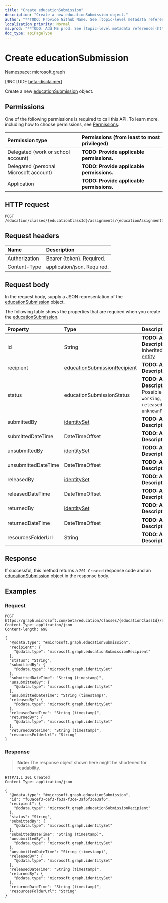 ```yaml
---
title: "Create educationSubmission"
description: "Create a new educationSubmission object."
author: "**TODO: Provide Github Name. See [topic-level metadata reference](https://msgo.azurewebsites.net/add/document/guidelines/metadata.html#topic-level-metadata)**"
localization_priority: Normal
ms.prod: "**TODO: Add MS prod. See [topic-level metadata reference](https://msgo.azurewebsites.net/add/document/guidelines/metadata.html#topic-level-metadata)**"
doc_type: apiPageType
---
```


# Create educationSubmission
Namespace: microsoft.graph

[!INCLUDE [beta-disclaimer](../../includes/beta-disclaimer.md)]

Create a new [educationSubmission](../resources/educationsubmission.md) object.

## Permissions
One of the following permissions is required to call this API. To learn more, including how to choose permissions, see [Permissions](/graph/permissions-reference).

|Permission type|Permissions (from least to most privileged)|
|:---|:---|
|Delegated (work or school account)|**TODO: Provide applicable permissions.**|
|Delegated (personal Microsoft account)|**TODO: Provide applicable permissions.**|
|Application|**TODO: Provide applicable permissions.**|

## HTTP request

<!-- {
  "blockType": "ignored"
}
-->
``` http
POST /education/classes/{educationClassId}/assignments/{educationAssignmentId}/submissions
```

## Request headers
|Name|Description|
|:---|:---|
|Authorization|Bearer {token}. Required.|
|Content-Type|application/json. Required.|

## Request body
In the request body, supply a JSON representation of the [educationSubmission](../resources/educationsubmission.md) object.

The following table shows the properties that are required when you create the [educationSubmission](../resources/educationsubmission.md).

|Property|Type|Description|
|:---|:---|:---|
|id|String|**TODO: Add Description** Inherited from [entity](../resources/entity.md)|
|recipient|[educationSubmissionRecipient](../resources/educationsubmissionrecipient.md)|**TODO: Add Description**|
|status|educationSubmissionStatus|**TODO: Add Description**. Possible values are: `working`, `submitted`, `released`, `returned`, `unknownFutureValue`.|
|submittedBy|[identitySet](../resources/identityset.md)|**TODO: Add Description**|
|submittedDateTime|DateTimeOffset|**TODO: Add Description**|
|unsubmittedBy|[identitySet](../resources/identityset.md)|**TODO: Add Description**|
|unsubmittedDateTime|DateTimeOffset|**TODO: Add Description**|
|releasedBy|[identitySet](../resources/identityset.md)|**TODO: Add Description**|
|releasedDateTime|DateTimeOffset|**TODO: Add Description**|
|returnedBy|[identitySet](../resources/identityset.md)|**TODO: Add Description**|
|returnedDateTime|DateTimeOffset|**TODO: Add Description**|
|resourcesFolderUrl|String|**TODO: Add Description**|



## Response

If successful, this method returns a `201 Created` response code and an [educationSubmission](../resources/educationsubmission.md) object in the response body.

## Examples

### Request
<!-- {
  "blockType": "request",
  "name": "create_educationsubmission_from_"
}
-->
``` http
POST https://graph.microsoft.com/beta/education/classes/{educationClassId}/assignments/{educationAssignmentId}/submissions
Content-Type: application/json
Content-length: 698

{
  "@odata.type": "#microsoft.graph.educationSubmission",
  "recipient": {
    "@odata.type": "microsoft.graph.educationSubmissionRecipient"
  },
  "status": "String",
  "submittedBy": {
    "@odata.type": "microsoft.graph.identitySet"
  },
  "submittedDateTime": "String (timestamp)",
  "unsubmittedBy": {
    "@odata.type": "microsoft.graph.identitySet"
  },
  "unsubmittedDateTime": "String (timestamp)",
  "releasedBy": {
    "@odata.type": "microsoft.graph.identitySet"
  },
  "releasedDateTime": "String (timestamp)",
  "returnedBy": {
    "@odata.type": "microsoft.graph.identitySet"
  },
  "returnedDateTime": "String (timestamp)",
  "resourcesFolderUrl": "String"
}
```


### Response
>**Note:** The response object shown here might be shortened for readability.
<!-- {
  "blockType": "response",
  "truncated": true,
  "@odata.type": "microsoft.graph.educationSubmission"
}
-->
``` http
HTTP/1.1 201 Created
Content-Type: application/json

{
  "@odata.type": "#microsoft.graph.educationSubmission",
  "id": "f63acef3-cef3-f63a-f3ce-3af6f3ce3af6",
  "recipient": {
    "@odata.type": "microsoft.graph.educationSubmissionRecipient"
  },
  "status": "String",
  "submittedBy": {
    "@odata.type": "microsoft.graph.identitySet"
  },
  "submittedDateTime": "String (timestamp)",
  "unsubmittedBy": {
    "@odata.type": "microsoft.graph.identitySet"
  },
  "unsubmittedDateTime": "String (timestamp)",
  "releasedBy": {
    "@odata.type": "microsoft.graph.identitySet"
  },
  "releasedDateTime": "String (timestamp)",
  "returnedBy": {
    "@odata.type": "microsoft.graph.identitySet"
  },
  "returnedDateTime": "String (timestamp)",
  "resourcesFolderUrl": "String"
}
```

